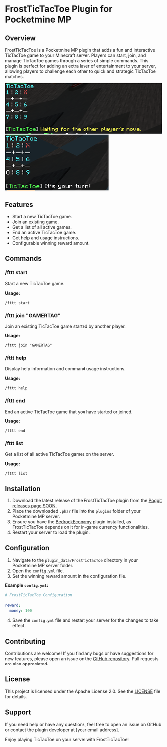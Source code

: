 # FrostTicTacToe Plugin for Pocketmine MP

## Overview

FrostTicTacToe is a Pocketmine MP plugin that adds a fun and interactive TicTacToe game to your Minecraft server. Players can start, join, and manage TicTacToe games through a series of simple commands. This plugin is perfect for adding an extra layer of entertainment to your server, allowing players to challenge each other to quick and strategic TicTacToe matches.

![FrostTicTacToe Opponent Turn](FrostTicTacToe1.png)
![FrostTicTacToe Opponent Turn](FrostTicTacToe2.png)
## Features

- Start a new TicTacToe game.
- Join an existing game.
- Get a list of all active games.
- End an active TicTacToe game.
- Get help and usage instructions.
- Configurable winning reward amount.

## Commands

### /fttt start
Start a new TicTacToe game.

**Usage:**
```
/fttt start
```

### /fttt join "GAMERTAG"
Join an existing TicTacToe game started by another player.

**Usage:**
```
/fttt join "GAMERTAG"
```

### /fttt help
Display help information and command usage instructions.

**Usage:**
```
/fttt help
```

### /fttt end
End an active TicTacToe game that you have started or joined.

**Usage:**
```
/fttt end
```

### /fttt list
Get a list of all active TicTacToe games on the server.

**Usage:**
```
/fttt list
```

## Installation

1. Download the latest release of the FrostTicTacToe plugin from the [Poggit releases page SOON](https://github.com/DEVILxD5919/FrostTicTacToe/).
2. Place the downloaded `.phar` file into the `plugins` folder of your Pocketmine MP server.
3. Ensure you have the [BedrockEconomy]([https://github.com/BedrockEconomy/BedrockEconomy](https://poggit.pmmp.io/p/BedrockEconomy/4.0.4)) plugin installed, as FrostTicTacToe depends on it for in-game currency functionalities.
4. Restart your server to load the plugin.

## Configuration

1. Navigate to the `plugin_data/FrostTicTacToe` directory in your Pocketmine MP server folder.
2. Open the `config.yml` file.
3. Set the winning reward amount in the configuration file. 

**Example `config.yml`:**
```yaml
# FrostTicTacToe Configuration

reward:
  money: 100
```

4. Save the `config.yml` file and restart your server for the changes to take effect.

## Contributing

Contributions are welcome! If you find any bugs or have suggestions for new features, please open an issue on the [GitHub repository](https://github.com/yourusername/FrostTicTacToe). Pull requests are also appreciated.

## License

This project is licensed under the Apache License 2.0. See the [LICENSE](https://github.com/DEVILxD5919/FrostTicTacToe/blob/main/LICENSE) file for details.

## Support

If you need help or have any questions, feel free to open an issue on GitHub or contact the plugin developer at [your email address].

Enjoy playing TicTacToe on your server with FrostTicTacToe!
